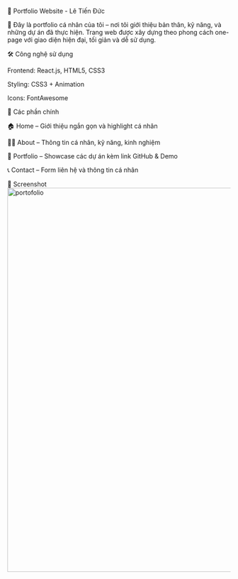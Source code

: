 🌟 Portfolio Website - Lê Tiến Đức

🚀 Đây là portfolio cá nhân của tôi – nơi tôi giới thiệu bản thân, kỹ năng, và những dự án đã thực hiện.
Trang web được xây dựng theo phong cách one-page với giao diện hiện đại, tối giản và dễ sử dụng.

🛠️ Công nghệ sử dụng

Frontend: React.js, HTML5, CSS3

Styling: CSS3 + Animation

Icons: FontAwesome


📂 Các phần chính

🏠 Home – Giới thiệu ngắn gọn và highlight cá nhân

👨‍💻 About – Thông tin cá nhân, kỹ năng, kinh nghiệm

📁 Portfolio – Showcase các dự án kèm link GitHub & Demo

📞 Contact – Form liên hệ và thông tin cá nhân

🎨 Screenshot
<img width="1158" height="865" alt="portofolio" src="https://github.com/user-attachments/assets/17a1bb44-ecda-440a-ae21-223597887852" />
